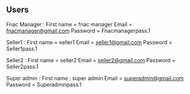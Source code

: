 ## Users
Fnac Manager : 
    First name = fnac manager
    Email = fnacmanager@gmail.com
    Password = Fnacmanagerpass.1

Seller1 : 
    First name = seller1
    Email = seller1@gmail.com
    Password = Seller1pass.1

Seller2 :
    First name = seller2
    Email = seller2@gmail.com
    Password = Seller2pass.1

Super admin :
    First name : super admin
    Email = superadmin@gmail.com
    Password = Superadminpass.1